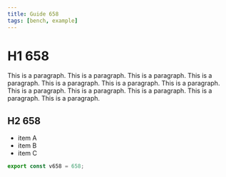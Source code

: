 ```yaml
---
title: Guide 658
tags: [bench, example]
---
```


# H1 658

This is a paragraph. This is a paragraph. This is a paragraph. This is a paragraph. This is a paragraph. This is a paragraph. This is a paragraph. This is a paragraph. This is a paragraph. This is a paragraph. This is a paragraph. This is a paragraph. 

## H2 658

- item A
- item B
- item C

```ts
export const v658 = 658;
```